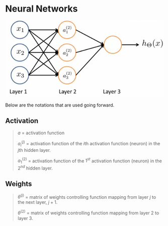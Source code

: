 # Neural Networks

![Neural Network](../images/neural-network.png)

Below are the notations that are used going forward.

## Activation

> $a$ = activation function
>
> $a^{(j)}_i$ = activation function of the $i$th activation function (neuron) in the $j$th hidden layer.
>
> $a^{(2)}_1$ = activation function of the $1^{st}$ activation function (neuron) in the $2^{nd}$ hidden layer.

## Weights

> $\theta^{(j)}$ = matrix of weights controlling function mapping from layer $j$ to the next layer, $j+1$.
>
> $\theta^{(2)}$ = matrix of weights controlling function mapping from layer $2$ to layer $3$.